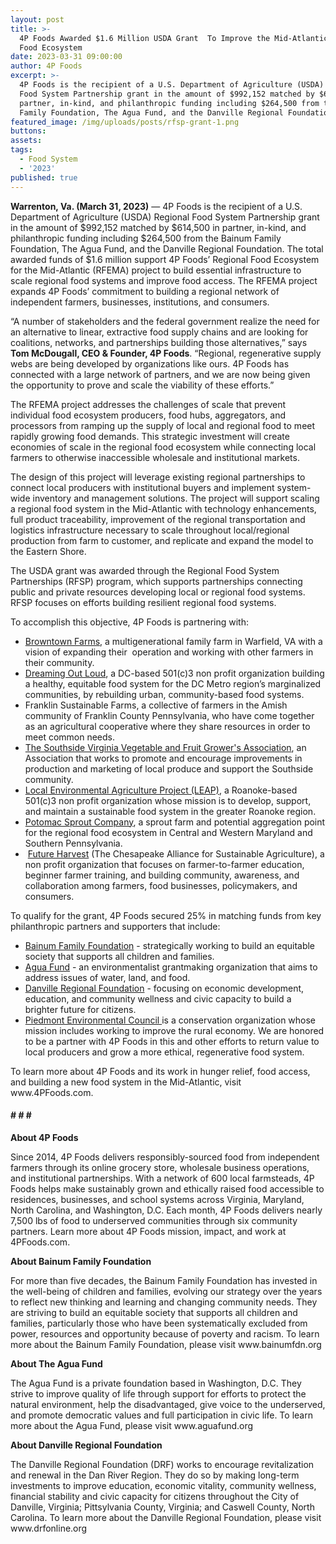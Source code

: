 ```yaml
---
layout: post
title: >-
  4P Foods Awarded $1.6 Million USDA Grant  To Improve the Mid-Atlantic Regional
  Food Ecosystem
date: 2023-03-31 09:00:00
author: 4P Foods
excerpt: >-
  4P Foods is the recipient of a U.S. Department of Agriculture (USDA) Regional
  Food System Partnership grant in the amount of $992,152 matched by $614,500 in
  partner, in-kind, and philanthropic funding including $264,500 from the Bainum
  Family Foundation, The Agua Fund, and the Danville Regional Foundation.
featured_image: /img/uploads/posts/rfsp-grant-1.png
buttons:
assets:
tags:
  - Food System
  - '2023'
published: true
---
```

<div class="editable"><p><strong>Warrenton, Va. (March 31, 2023)</strong> — 4P Foods is the recipient of a U.S. Department of Agriculture (USDA) Regional Food System Partnership grant in the amount of $992,152 matched by $614,500 in partner, in-kind, and philanthropic funding including $264,500 from the Bainum Family Foundation, The Agua Fund, and the Danville Regional Foundation. The total awarded funds of $1.6 million support 4P Foods’ Regional Food Ecosystem for the Mid-Atlantic (RFEMA) project to build essential infrastructure to scale regional food systems and improve food access. The RFEMA project expands 4P Foods’ commitment to building a regional network of independent farmers, businesses, institutions, and consumers.&nbsp;&nbsp;</p><p>“A number of stakeholders and the federal government realize the need for an alternative to linear, extractive food supply chains and are looking for coalitions, networks, and partnerships building those alternatives,” says <strong>Tom McDougall, CEO &amp; Founder, 4P Foods</strong>. “Regional, regenerative supply webs are being developed by organizations like ours. 4P Foods has connected with a large network of partners, and we are now being given the opportunity to prove and scale the viability of these efforts.”</p><p>The RFEMA project addresses the challenges of scale that prevent individual food ecosystem producers, food hubs, aggregators, and processors from ramping up the supply of local and regional food to meet rapidly growing food demands. This strategic investment will create&nbsp; economies of scale in the regional food ecosystem while connecting local farmers to otherwise inaccessible wholesale and institutional markets.</p><p>The design of this project will leverage existing regional partnerships to connect local producers with institutional buyers and implement system-wide inventory and management solutions. The project will support scaling a regional food system in the Mid-Atlantic with technology enhancements, full product traceability, improvement of the regional transportation and logistics infrastructure necessary to scale throughout local/regional production from farm to customer, and replicate and expand the model to the Eastern Shore.</p><p>The USDA grant was awarded through the Regional Food System Partnerships (RFSP) program, which supports partnerships connecting public and private resources developing local or regional food systems. RFSP focuses on efforts building resilient regional food systems.</p><p>To accomplish this objective, 4P Foods is partnering with:</p><ul><li><a href="https://www.browntownfarms.com/">Browntown Farms</a>, a multigenerational family farm in Warfield, VA with a vision of expanding their&nbsp; operation and working with other farmers in their community.&nbsp;</li><li><a href="https://dreamingoutloud.org/">Dreaming Out Loud</a>, a DC-based 501(c)3 non profit organization building a healthy, equitable food system for the DC Metro region’s marginalized communities, by rebuilding urban, community-based food systems.</li><li>Franklin Sustainable Farms, a collective of farmers in the Amish community of Franklin County Pennsylvania, who have come together as an agricultural cooperative where they share resources in order to meet common needs.</li><li><a href="https://www.facebook.com/people/Southside-Virginia-Vegetable-and-Fruit-Growers-Association/100064405374083/">The Southside Virginia Vegetable and Fruit Grower's Association</a>, an Association that works to promote and encourage improvements in production and marketing of local produce and support the Southside community.</li><li><a href="https://www.leapforlocalfood.org/">Local Environmental Agriculture Project (LEAP)</a>, a Roanoke-based 501(c)3 non profit organization whose mission is to develop, support, and maintain a sustainable food system in the greater Roanoke region. &nbsp;</li><li><a href="http://www.potomacsprout.com/">Potomac Sprout Company</a>, a sprout farm and potential aggregation point for the regional food ecosystem in Central and Western Maryland and Southern Pennsylvania.</li><li>&nbsp;<a href="https://futureharvest.org/">Future Harvest</a> (The Chesapeake Alliance for Sustainable Agriculture), a non profit organization that focuses on farmer-to-farmer education, beginner farmer training, and building community, awareness, and collaboration among farmers, food businesses, policymakers, and consumers.</li></ul><p>To qualify for the grant, 4P Foods secured 25% in matching funds from key philanthropic partners and supporters that include:&nbsp;</p><ul><li><a href="https://bainumfdn.org/">Bainum Family Foundation</a> - strategically working to build an equitable society that supports all children and families.</li><li><a href="https://www.aguafund.org/">Agua Fund</a> - an environmentalist grantmaking organization that aims to address issues of water, land, and food.</li><li><a href="https://www.drfonline.org/">Danville Regional Foundation</a> - focusing on economic development, education, and community wellness and civic capacity to build a brighter future for citizens.&nbsp;</li><li><a href="https://www.pecva.org/">Piedmont Environmental Council </a>is a conservation organization whose mission includes working to improve the rural economy. We are honored to be a partner with 4P Foods in this and other efforts to return value to local producers and grow a more ethical, regenerative food system.</li></ul><p>To learn more about 4P Foods and its work in hunger relief, food access, and building a new food system in the Mid-Atlantic, visit www.4PFoods.com.</p><h4><strong># # #&nbsp;</strong></h4><p><strong>About 4P Foods</strong></p><p>Since 2014, 4P Foods delivers responsibly-sourced food from independent farmers through its online grocery store, wholesale business operations, and institutional partnerships. With a network of 600 local farmsteads, 4P Foods helps make sustainably grown and ethically raised food accessible to residences, businesses, and school systems across Virginia, Maryland, North Carolina, and Washington, D.C. Each month, 4P Foods delivers nearly 7,500 lbs of food to underserved communities through six community partners. Learn more about 4P Foods mission, impact, and work at 4PFoods.com.</p><p><strong>About Bainum Family Foundation</strong></p><p>For more than five decades, the Bainum Family Foundation has invested in the well-being of children and families, evolving our strategy over the years to reflect new thinking and learning and changing community needs. They are striving to build an equitable society that supports all children and families, particularly those who have been systematically excluded from power, resources and opportunity because of poverty and racism. To learn more about the Bainum Family Foundation, please visit www.bainumfdn.org</p><p><strong>About The Agua Fund</strong></p><p>The Agua Fund is a private foundation based in Washington, D.C. They strive to improve quality of life through support for efforts to protect the natural environment, help the disadvantaged, give voice to the underserved, and promote democratic values and full participation in civic life. To learn more about the Agua Fund, please visit www.aguafund.org</p><p><strong>About Danville Regional Foundation&nbsp;</strong></p><p>The Danville Regional Foundation (DRF) works to encourage revitalization and renewal in the Dan River Region. They do so by making long-term investments to improve education, economic vitality, community wellness, financial stability and civic capacity for citizens throughout the City of Danville, Virginia; Pittsylvania County, Virginia; and Caswell County, North Carolina. To learn more about the Danville Regional Foundation, please visit www.drfonline.org</p></div>